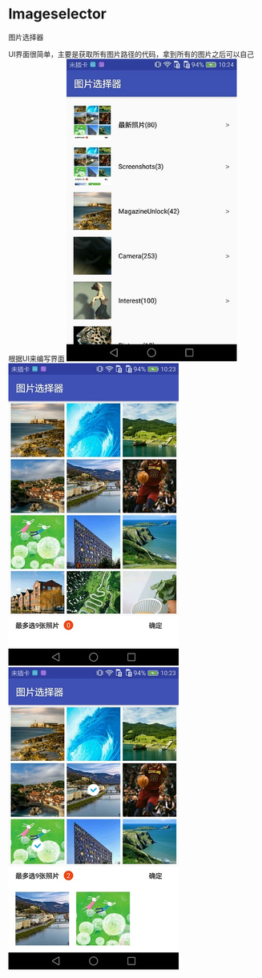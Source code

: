 ﻿# Imageselector
图片选择器

UI界面很简单，主要是获取所有图片路径的代码，拿到所有的图片之后可以自己根据UI来编写界面
![Image text](https://github.com/Zou-ningqiang/Imageselector/blob/master/app/src/main/res/mipmap-xhdpi/20180524112912253.jpg) ![Image text](https://github.com/Zou-ningqiang/Imageselector/blob/master/app/src/main/res/mipmap-xhdpi/20180524112920905.jpg) ![Image text](https://github.com/Zou-ningqiang/Imageselector/blob/master/app/src/main/res/mipmap-xhdpi/2018052411293041.jpg)